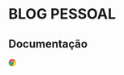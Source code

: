 <h1>BLOG PESSOAL</h1>


<h2>Documentação</h2 <a href="https://drive.google.com/file/d/1GQk0hatxU1H__DloPxY1aQL3Bbg5H54p/view?usp=sharing"><img src="https://github.com/devicons/devicon/blob/master/icons/chrome/chrome-original.svg" width="3%"  target="_blank"></a> 
